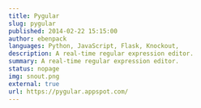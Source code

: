 ```yaml
---
title: Pygular
slug: pygular
published: 2014-02-22 15:15:00
author: ebenpack
languages: Python, JavaScript, Flask, Knockout,
description: A real-time regular expression editor.
summary: A real-time regular expression editor.
status: nopage
img: snout.png
external: true
url: https://pygular.appspot.com/
---
```


